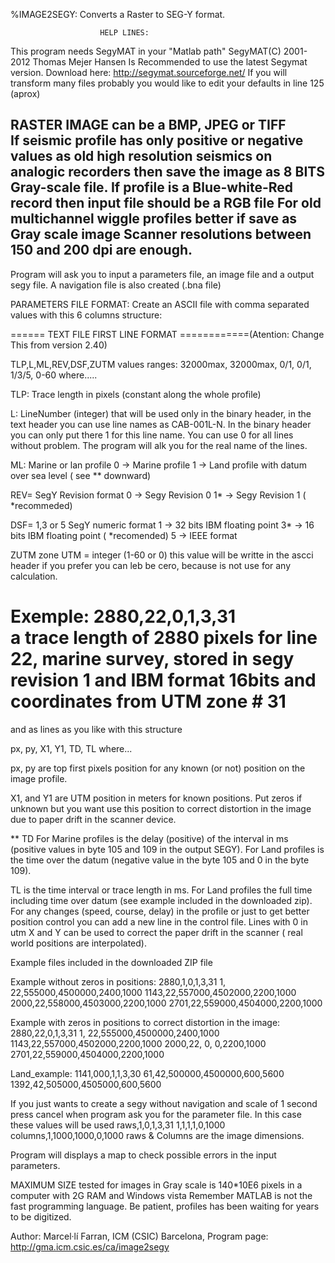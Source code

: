 %IMAGE2SEGY:  Converts a Raster to SEG-Y format. 


                        HELP LINES:

 This program needs SegyMAT in your "Matlab path"
 SegyMAT(C) 2001-2012 Thomas Mejer Hansen 
 Is Recommended to use the latest Segymat version.
 Download here:   http://segymat.sourceforge.net/
 If you will transform many files probably you would like 
 to edit your defaults in line 125 (aprox)


 RASTER IMAGE can be a BMP, JPEG or TIFF                                    
 If seismic profile has only positive or negative values as old
 high resolution seismics on analogic recorders then save the
 image as 8 BITS Gray-scale file. If profile is a Blue-white-Red 
 record then input file should be a RGB file
 For old multichannel wiggle profiles better if save as Gray scale
 image  Scanner resolutions between 150 and 200 dpi are enough. 
  --------------------------------------------------------------

Program will ask you to input a parameters file, an image file and a
output segy file. A navigation file is also created (.bna file)

PARAMETERS FILE FORMAT:
Create an ASCII file with comma separated values with this 6 columns
structure:

======   TEXT FILE FIRST LINE FORMAT  ============(Atention: Change This from version 2.40)

TLP,L,ML,REV,DSF,ZUTM 
values ranges: 32000max, 32000max, 0/1, 0/1, 1/3/5, 0-60 
where.....

TLP: Trace length in pixels (constant along the whole profile) 

L: LineNumber (integer) that will be used only in the binary header, in the
   text header you can use line names as CAB-001L-N. In the binary header 
   you can only put there 1 for this line name. 
   You can use 0 for all lines without problem. 
   The program will alk you for the real name of the lines.

ML: Marine or lan profile
0 -> Marine profile 
1 -> Land profile with datum over sea level ( see ** downward) 

REV= SegY Revision format
0  ->  Segy Revision 0
1* ->  Segy Revision 1  ( *recommeded)

DSF= 1,3 or 5  SegY numeric format 
1  ->  32 bits IBM floating point 
3* ->  16 bits IBM floating point ( *recomended)
5  ->  IEEE format

ZUTM zone UTM = integer (1-60 or 0)  this value will be writte in the ascci header 
if you prefer you can leb be cero, because is not use for any calculation.    

Exemple: 2880,22,0,1,3,31  
  a trace length of 2880 pixels for line 22, marine survey, stored in segy
  revision 1 and IBM format 16bits and coordinates from UTM zone # 31 
===========================================================================
and as lines as you like with this structure

px, py, X1, Y1, TD, TL
where...

px, py  are top first pixels position for any known (or not) position on the
   image profile.

X1, and Y1 are UTM position in meters for known positions. 
    Put zeros if unknown but you want use this position to correct distortion 
    in the image due to paper drift in the scanner device.  

** TD  For Marine profiles is the delay (positive) of the interval in ms  
  (positive values in byte 105 and 109 in the output SEGY).
   For Land profiles is the time over the datum (negative value in the 
   byte 105 and 0 in the byte 109).  

TL is the time interval or trace length in ms. For Land profiles the full
time including time over datum (see example included in the downloaded zip).
For any changes (speed, course, delay) in the profile or just to get better
   position control you can add a new line in the control file.
Lines with 0 in utm X and Y can be used to correct the paper drift in the
   scanner ( real world positions are interpolated).

Example files included in the downloaded ZIP file 

Example without zeros in positions:
2880,1,0,1,3,31
1,   22,555000,4500000,2400,1000
1143,22,557000,4502000,2200,1000
2000,22,558000,4503000,2200,1000
2701,22,559000,4504000,2200,1000

Example with zeros in positions to correct distortion in the image:
2880,22,0,1,3,31
1,   22,555000,4500000,2400,1000
1143,22,557000,4502000,2200,1000
2000,22,      0,     0,2200,1000
2701,22,559000,4504000,2200,1000

Land_example:
1141,000,1,1,3,30
61,42,500000,4500000,600,5600
1392,42,505000,4505000,600,5600


If you just wants to create a segy without navigation and scale of 1 second
press cancel when program ask you for the parameter file.
In this case these values will be used
 raws,1,0,1,3,31
 1,1,1,1,0,1000
 columns,1,1000,1000,0,1000
raws & Columns are the image dimensions. 


Program will displays a map to check possible errors in the input parameters.

 MAXIMUM SIZE tested for images in Gray scale is 140*10E6 pixels in a
 computer with 2G RAM and Windows vista
 Remember MATLAB is not the fast programming language. Be patient,
 profiles has been waiting for years to be digitized.


 Author: Marcel·lí Farran, ICM (CSIC) Barcelona,
 Program page: http://gma.icm.csic.es/ca/image2segy

